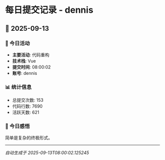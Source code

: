 # 每日提交记录 - dennis

## 📅 2025-09-13

### 🎯 今日活动
- **主要活动**: 代码重构
- **技术栈**: Vue
- **提交时间**: 08:00:02
- **账号**: dennis

### 📊 统计信息
- 总提交次数: 153
- 代码行数: 7690
- 活跃天数: 621

### 💭 今日感悟
简单是复杂的终极形式。

---
*自动生成于 2025-09-13T08:00:02.125245*
